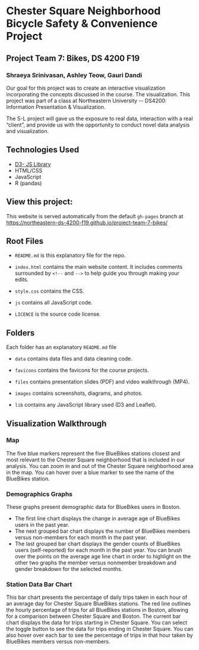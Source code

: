 # Chester Square Neighborhood Bicycle Safety & Convenience Project
## Project Team 7: Bikes, DS 4200 F19
### Shraeya Srinivasan, Ashley Teow, Gauri Dandi

Our goal for this project was to create an interactive visualization incorporating the concepts discussed in the course. The visualization. This project was part of a class at Northeastern University -- DS4200: Information Presentation & Visualization. 

The S-L project will gave us the exposure to real data, interaction with a real “client”, and provide us with the opportunity to conduct novel data analysis and visualization.



## Technologies Used
* [D3- JS Library](https://d3js.org/)
* HTML/CSS 
* JavaScript
* R (pandas)


## View this project:
This website is served automatically from the default `gh-pages` branch at https://northeastern-ds-4200-f19.github.io/project-team-7-bikes/

## Root Files
* `README.md` is this explanatory file for the repo.

* `index.html` contains the main website content. It includes comments surrounded by `<!--` and `-->` to help guide you through making your edits.

* `style.css` contains the CSS.

* `js` contains all JavaScript code.

* `LICENCE` is the source code license.

## Folders
Each folder has an explanatory `README.md` file

* `data` contains data files and data cleaning code.

* `favicons` contains the favicons for the course projects.

* `files` contains presentation slides (PDF) and video walkthrough (MP4).

* `images` contains screenshots, diagrams, and photos.

* `lib` contains any JavaScript library used (D3 and Leaflet).

## Visualization Walkthrough
### Map
The five blue markers represent the five BlueBikes stations closest and most relevant to the Chester Square neighborhood that is included in our analysis. You can zoom in and out of the Chester Square neighborhood area in the map. You can hover over a blue marker to see the name of the BlueBikes station.

### Demographics Graphs
These graphs present demographic data for BlueBikes users in Boston. 
* The first line chart displays the change in average age of BlueBikes users in the past year. 
* The next grouped bar chart displays the number of BlueBikes members versus non-members for each month in the past year. 
* The last grouped bar chart displays the gender counts of BlueBikes users (self-reported) for each month in the past year. 
You can brush over the points on the average age line chart in order to highlight on the other two graphs the member versus nonmember breakdown and gender breakdown for the selected months.

### Station Data Bar Chart
 This bar chart presents the percentage of daily trips taken in each hour of an average day for Chester Square BlueBikes stations. The red line outlines the hourly percentage of trips for all BlueBikes stations in Boston, allowing for a comparison between Chester Square and Boston. The current bar chart displays the data for trips starting in Chester Square. You can select the toggle button to see the data for trips ending in Chester Square. You can also hover over each bar to see the percentage of trips in that hour taken by BlueBikes members versus non-members.
